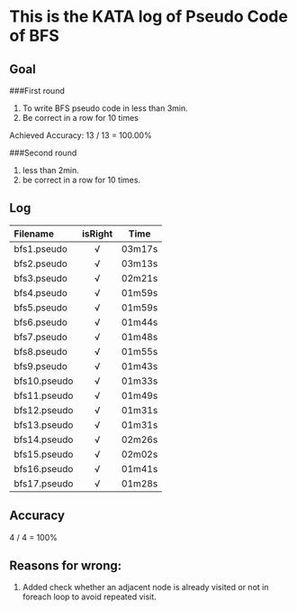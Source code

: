 # This is the KATA log of Pseudo Code of BFS

## Goal  
  
###First round  
  
1. To write BFS pseudo code in less than 3min.
2. Be correct in a row for 10 times
  
Achieved
Accuracy: 13 / 13 = 100.00%

###Second round  
  
1. less than 2min.
2. be correct in a row for 10 times.
  
## Log
  
| Filename           | isRight    | Time |
|:------------------ |:----------:|:----:|
| bfs1.pseudo        |√           |03m17s|
| bfs2.pseudo        |√           |03m13s|
| bfs3.pseudo        |√           |02m21s|
| bfs4.pseudo        |√           |01m59s|
| bfs5.pseudo        |√           |01m59s|
| bfs6.pseudo        |√           |01m44s|
| bfs7.pseudo        |√           |01m48s|
| bfs8.pseudo        |√           |01m55s|
| bfs9.pseudo        |√           |01m43s|
| bfs10.pseudo       |√           |01m33s|
| bfs11.pseudo       |√           |01m49s|
| bfs12.pseudo       |√           |01m31s|
| bfs13.pseudo       |√           |01m31s|
| bfs14.pseudo       |√           |02m26s|
| bfs15.pseudo       |√           |02m02s|
| bfs16.pseudo       |√           |01m41s|
| bfs17.pseudo       |√           |01m28s|
  
## Accuracy
  
4 / 4 = 100%
  
## Reasons for wrong:
  
1. Added check whether an adjacent node is already visited or not in foreach loop to avoid repeated visit. 